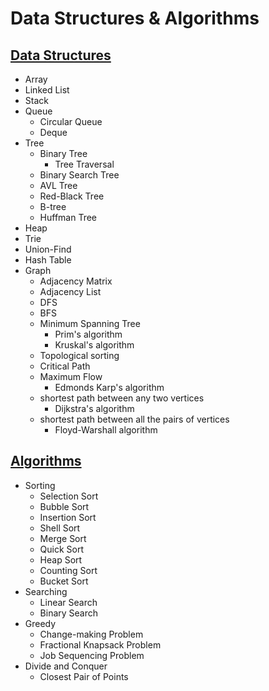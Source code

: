 # Data Structures & Algorithms
## [Data Structures](data_structure.ipynb)
- Array
- Linked List
- Stack
- Queue
  - Circular Queue
  - Deque
- Tree
  - Binary Tree
    - Tree Traversal
  - Binary Search Tree
  - AVL Tree
  - Red-Black Tree
  - B-tree 
  - Huffman Tree
- Heap
- Trie
- Union-Find
- Hash Table
- Graph
  - Adjacency Matrix
  - Adjacency List
  - DFS
  - BFS
  - Minimum Spanning Tree
    - Prim's algorithm
    - Kruskal's algorithm
  - Topological sorting
  - Critical Path
  - Maximum Flow
    - Edmonds Karp's algorithm
  - shortest path between any two vertices
    - Dijkstra's algorithm
  - shortest path between all the pairs of vertices
    - Floyd-Warshall algorithm
    
## [Algorithms](algorithm.ipynb)
- Sorting
  - Selection Sort
  - Bubble Sort
  - Insertion Sort
  - Shell Sort
  - Merge Sort
  - Quick Sort
  - Heap Sort
  - Counting Sort
  - Bucket Sort
- Searching
  - Linear Search
  - Binary Search
- Greedy
  - Change-making Problem
  - Fractional Knapsack Problem
  - Job Sequencing Problem
- Divide and Conquer
  - Closest Pair of Points






